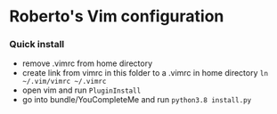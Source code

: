 # Roberto's Vim configuration

### Quick install

* remove .vimrc from home directory
* create link from vimrc in this folder to a .vimrc in home directory
`ln ~/.vim/vimrc ~/.vimrc`   
* open vim and run `PluginInstall`   
* go into bundle/YouCompleteMe and run `python3.8 install.py`   

